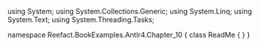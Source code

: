 ﻿using System;
using System.Collections.Generic;
using System.Linq;
using System.Text;
using System.Threading.Tasks;

namespace Reefact.BookExamples.Antlr4.Chapter_10
{
    class ReadMe
    {
    }
}
